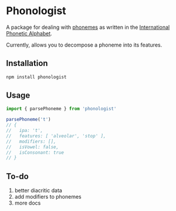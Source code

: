 # Phonologist

A package for dealing with [phonemes] as written in the [International Phonetic Alphabet].

Currently, allows you to decompose a phoneme into its features.

## Installation

```sh
npm install phonologist
```

## Usage

```ts
import { parsePhoneme } from 'phonologist'

parsePhoneme('t')
// {
//   ipa: 't',
//   features: [ 'alveolar', 'stop' ],
//   modifiers: [],
//   isVowel: false,
//   isConsonant: true
// }
```

## To-do

1. better diacritic data
2. add modifiers to phonemes
3. more docs

[phonemes]: https://en.wikipedia.org/wiki/Phoneme
[international phonetic alphabet]: https://en.wikipedia.org/wiki/International_Phonetic_Alphabet
